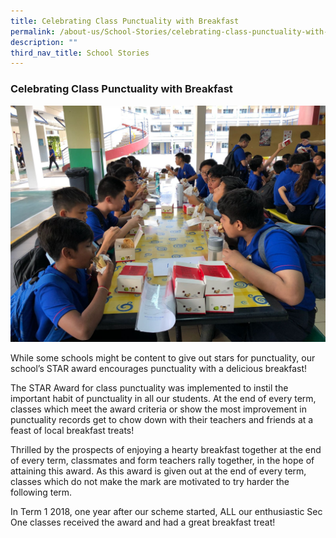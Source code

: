 ```yaml
---
title: Celebrating Class Punctuality with Breakfast
permalink: /about-us/School-Stories/celebrating-class-punctuality-with-breakfast/
description: ""
third_nav_title: School Stories
---
```

### Celebrating Class Punctuality with Breakfast

![](/images/Breakfast%20Treat.jpeg)

While some schools might be content to give out stars for punctuality, our school’s STAR award encourages punctuality with a delicious breakfast!

The STAR Award for class punctuality was implemented to instil the important habit of punctuality in all our students. At the end of every term, classes which meet the award criteria or show the most improvement in punctuality records get to chow down with their teachers and friends at a feast of local breakfast treats!

Thrilled by the prospects of enjoying a hearty breakfast together at the end of every term, classmates and form teachers rally together, in the hope of attaining this award. As this award is given out at the end of every term, classes which do not make the mark are motivated to try harder the following term.

In Term 1 2018, one year after our scheme started, ALL our enthusiastic Sec One classes received the award and had a great breakfast treat!
